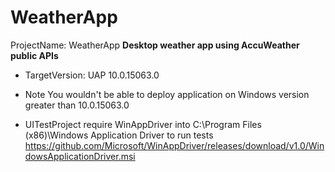 # WeatherApp
ProjectName: WeatherApp
**Desktop weather app using AccuWeather public APIs**

- TargetVersion: UAP 10.0.15063.0 

- Note You wouldn't be able to deploy application on Windows version
greater than 10.0.15063.0 

- UITestProject require WinAppDriver into C:\Program Files (x86)\Windows Application Driver to run tests
https://github.com/Microsoft/WinAppDriver/releases/download/v1.0/WindowsApplicationDriver.msi